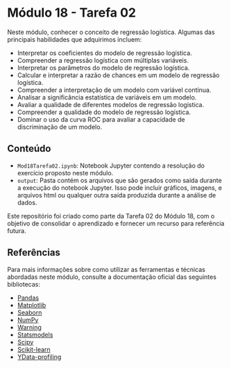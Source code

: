 # Módulo 18 - Tarefa 02

Neste módulo, conhecer o conceito de regressão logística. Algumas das principais habilidades que adquirimos incluem:
- Interpretar os coeficientes do modelo de regressão logística.
- Compreender a regressão logística com múltiplas variáveis.
- Interpretar os parâmetros do modelo de regressão logística.
- Calcular e interpretar a razão de chances em um modelo de regressão logística.
- Compreender a interpretação de um modelo com variável contínua.
- Analisar a significância estatística de variáveis em um modelo.
- Avaliar a qualidade de diferentes modelos de regressão logística.
- Compreender a qualidade do modelo de regressão logística.
- Dominar o uso da curva ROC para avaliar a capacidade de discriminação de um modelo.

## Conteúdo

- `Mod18Tarefa02.ipynb`: Notebook Jupyter contendo a resolução do exercício proposto neste módulo.
- `output`: Pasta contém os arquivos que são gerados como saída durante a execução do notebook Jupyter. Isso pode incluir gráficos, imagens, e arquivos html ou qualquer outra saída produzida durante a análise de dados.

Este repositório foi criado como parte da Tarefa 02 do Módulo 18, com o objetivo de consolidar o aprendizado e fornecer um recurso para referência futura.

## Referências

Para mais informações sobre como utilizar as ferramentas e técnicas abordadas neste módulo, consulte a documentação oficial das seguintes bibliotecas:

- [Pandas](https://pandas.pydata.org/docs/)
- [Matplotlib](https://matplotlib.org/stable/contents.html)
- [Seaborn](https://seaborn.pydata.org/tutorial.html)
- [NumPy](https://numpy.org/doc/)
- [Warning ](https://docs.python.org/3/library/warnings.html)
- [Statsmodels](https://www.statsmodels.org/stable/api.html)
- [Scipy](https://docs.scipy.org/doc/scipy/reference/stats.html)
- [Scikit-learn](https://scikit-learn.org/stable/)
- [YData-profiling](https://docs.profiling.ydata.ai/latest/)
